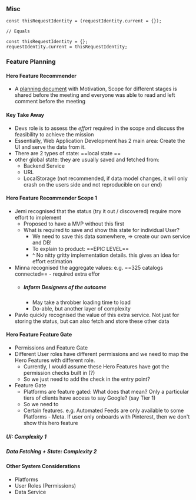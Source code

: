 ### Misc
```
const thisRequestIdentity = (requestIdentity.current = {});

// Equals

const thisRequestIdentity = {};
requestIdentity.current = thisRequestIdentity;
```

### Feature Planning
#### Hero Feature Recommender
- A [planning document](https://docs.google.com/document/d/1nuqtADBoqj6OAmBZZsstzVgIJ_S2_6BsPpkCr0tQc3o/edit) with Motivation, Scope for different stages is shared before the meeting and everyone was able to read and left comment before the meeting
#### Key Take Away
- Devs role is to assess the *effort* required in the scope and discuss the feasibility to achieve the mission
- Essentially, Web Application Development has 2 main area: Create the UI and serve the data from it.
- There are 2 types of state: ==local state ==
- other global state: they are usually saved and fetched from:
	- Backend Service 
	- URL
	- LocalStorage (not recommended, if data model changes, it will only crash on the users side and not reproducible on our end)
#### Hero Feature Recommender Scope 1
- Jemi recognised that the status (try it out / discovered) require more effort to implement
	- Proposed to have a MVP without this first
	- What is required to save and show this state for individual User?
		- We need to save this data somewhere, => create our own service and DB!
		- To explain to product: ==EPIC LEVEL==
		- ^ No nitty gritty implementation details. this gives an idea for effort estimation
- Minna recognised the aggregate values: e.g. ==325 catalogs connected==  - required extra effor
	- ##### Inform Designers of the  outcome
		- May take a throbber loading time to load
		- Do-able, but another layer of complexity
- Pavlo quickly recognised the value of this extra service. Not just for storing the status, but can also fetch and store these other data 
#### Hero Feature Feature Gate
- Permissions and Feature Gate
- Different User roles have different permissions and we need to map the Hero Features with different role.
	- Currently, I would assume these Hero Features have got the permission checks built in (?) 
	- So we just need to add the check in the entry point?
- Feature Gate
	- Platforms are feature gated: What does that mean? Only a particular tiers of clients have access to say Google? (say Tier 1)
	- So we need to 
	- Certain features. e.g. Automated Feeds are only available to some Platforms - Meta. If user only onboards with Pinterest, then we don't show this hero feature
##### UI: Complexity 1
##### Data Fetching + State: Complexity 2

#### Other System Considerations
- Platforms
- User Roles (Permissions)
- Data Service